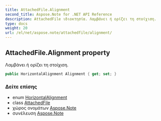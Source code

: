 ```yaml
---
title: AttachedFile.Alignment
second_title: Aspose.Note for .NET API Reference
description: AttachedFile ιδιοκτησία. Λαμβάνει ή ορίζει τη στοίχιση.
type: docs
weight: 20
url: /el/net/aspose.note/attachedfile/alignment/
---
```

## AttachedFile.Alignment property

Λαμβάνει ή ορίζει τη στοίχιση.

```csharp
public HorizontalAlignment Alignment { get; set; }
```

### Δείτε επίσης

* enum [HorizontalAlignment](../../horizontalalignment/)
* class [AttachedFile](../)
* χώρος ονομάτων [Aspose.Note](../../attachedfile/)
* συνέλευση [Aspose.Note](../../../)


